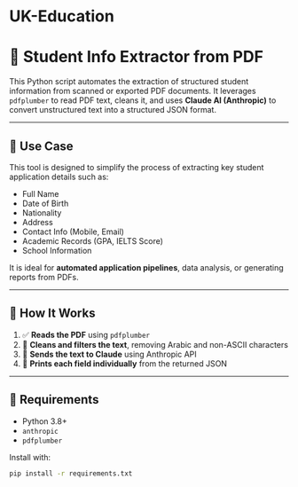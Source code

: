 # UK-Education

# 🧾 Student Info Extractor from PDF

This Python script automates the extraction of structured student information from scanned or exported PDF documents. It leverages `pdfplumber` to read PDF text, cleans it, and uses **Claude AI (Anthropic)** to convert unstructured text into a structured JSON format.

---

## 📌 Use Case

This tool is designed to simplify the process of extracting key student application details such as:
- Full Name
- Date of Birth
- Nationality
- Address
- Contact Info (Mobile, Email)
- Academic Records (GPA, IELTS Score)
- School Information

It is ideal for **automated application pipelines**, data analysis, or generating reports from PDFs.

---

## 🧠 How It Works

1. ✅ **Reads the PDF** using `pdfplumber`
2. 🧹 **Cleans and filters the text**, removing Arabic and non-ASCII characters
3. 🤖 **Sends the text to Claude** using Anthropic API
4. 🧾 **Prints each field individually** from the returned JSON

---

## 🔧 Requirements

- Python 3.8+
- `anthropic`
- `pdfplumber`

Install with:

```bash
pip install -r requirements.txt
